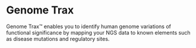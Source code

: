 # Genome Trax

Genome Trax™ enables you to identify human genome variations of functional significance by mapping your NGS data to known elements such as disease mutations and regulatory sites.
